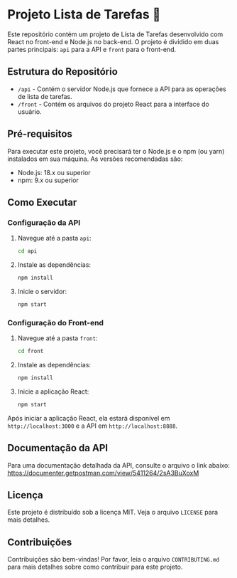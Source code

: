 
# Projeto Lista de Tarefas 📒

Este repositório contém um projeto de Lista de Tarefas desenvolvido com React no front-end e Node.js no back-end. O projeto é dividido em duas partes principais: `api` para a API e `front` para o front-end.

## Estrutura do Repositório

- `/api` - Contém o servidor Node.js que fornece a API para as operações de lista de tarefas.
- `/front` - Contém os arquivos do projeto React para a interface do usuário.

## Pré-requisitos

Para executar este projeto, você precisará ter o Node.js e o npm (ou yarn) instalados em sua máquina. As versões recomendadas são:
- Node.js: 18.x ou superior
- npm: 9.x ou superior

## Como Executar

### Configuração da API

1. Navegue até a pasta `api`:
   ```bash
   cd api
   ```
2. Instale as dependências:
   ```bash
   npm install
   ```
3. Inicie o servidor:
   ```bash
   npm start
   ```

### Configuração do Front-end

1. Navegue até a pasta `front`:
   ```bash
   cd front
   ```
2. Instale as dependências:
   ```bash
   npm install
   ```
3. Inicie a aplicação React:
   ```bash
   npm start
   ```

Após iniciar a aplicação React, ela estará disponível em `http://localhost:3000` e a API em `http://localhost:8888`.

## Documentação da API

Para uma documentação detalhada da API, consulte o arquivo o link abaixo:
https://documenter.getpostman.com/view/5411264/2sA3BuXoxM


## Licença

Este projeto é distribuído sob a licença MIT. Veja o arquivo `LICENSE` para mais detalhes.

## Contribuições

Contribuições são bem-vindas! Por favor, leia o arquivo `CONTRIBUTING.md` para mais detalhes sobre como contribuir para este projeto.
